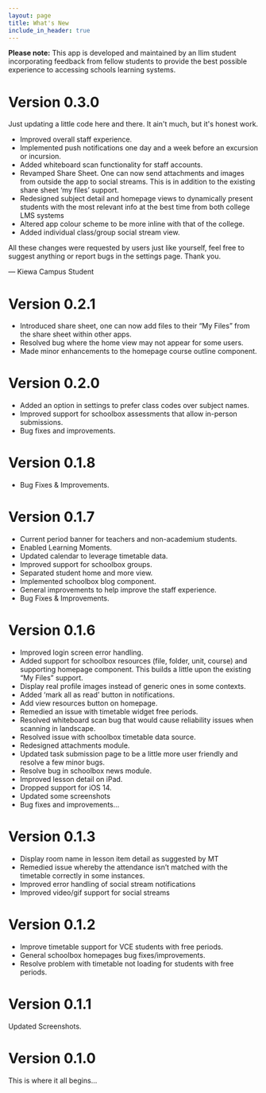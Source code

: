 ```yaml
---
layout: page
title: What's New
include_in_header: true
---
```

**Please note:** This app is developed and maintained by an Ilim student incorporating feedback from fellow students to provide the best possible experience to accessing schools learning systems.

# **Version 0.3.0**
Just updating a little code here and there. It ain't much, but it's honest work.

- Improved overall staff experience.
- Implemented push notifications one day and a week before an excursion or incursion.
- Added whiteboard scan functionality for staff accounts.
- Revamped Share Sheet. One can now send attachments and images from outside the app to social streams. This is in addition to the existing share sheet ‘my files’ support.
- Redesigned subject detail and homepage views to dynamically present students with the most relevant info at the best time from both college LMS systems
- Altered app colour scheme to be more inline with that of the college.
- Added individual class/group social stream view.

All these changes were requested by users just like yourself, feel free to suggest anything or report bugs in the settings page. Thank you.

— Kiewa Campus Student

# **Version 0.2.1**
- Introduced share sheet, one can now add files to their “My Files” from the share sheet within other apps.
- Resolved bug where the home view may not appear for some users.
- Made minor enhancements to the homepage course outline component.

# **Version 0.2.0**
- Added an option in settings to prefer class codes over subject names.
- Improved support for schoolbox assessments that allow in-person submissions.
- Bug fixes and improvements.

# **Version 0.1.8**
- Bug Fixes & Improvements.

# **Version 0.1.7**
- Current period banner for teachers and non-academium students.
- Enabled Learning Moments.
- Updated calendar to leverage timetable data.
- Improved support for schoolbox groups.
- Separated student home and more view.
- Implemented schoolbox blog component.
- General improvements to help improve the staff experience.
- Bug Fixes & Improvements.

# **Version 0.1.6**
- Improved login screen error handling.
- Added support for schoolbox resources (file, folder, unit, course) and supporting homepage component. This builds a little upon the existing “My Files” support.
- Display real profile images instead of generic ones in some contexts.
- Added ‘mark all as read' button in notifications.
- Add view resources button on homepage.
- Remedied an issue with timetable widget free periods.
- Resolved whiteboard scan bug that would cause reliability issues when scanning in landscape.
- Resolved issue with schoolbox timetable data source.
- Redesigned attachments module.
- Updated task submission page to be a little more user friendly and resolve a few minor bugs.
- Resolve bug in schoolbox news module.
- Improved lesson detail on iPad.
- Dropped support for iOS 14.
- Updated some screenshots
- Bug fixes and improvements...

# **Version 0.1.3**
- Display room name in lesson item detail as suggested by MT
- Remedied issue whereby the attendance isn’t matched with the timetable correctly in some instances.
- Improved error handling of social stream notifications
- Improved video/gif support for social streams

# **Version 0.1.2**
- Improve timetable support for VCE students with free periods.
- General schoolbox homepages bug fixes/improvements.
- Resolve problem with timetable not loading for students with free periods.

# **Version 0.1.1**
Updated Screenshots.

# **Version 0.1.0**
This is where it all begins...
